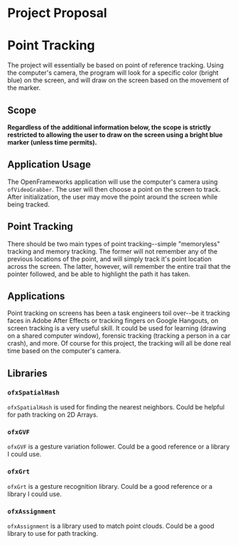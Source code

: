# Project Proposal

# Point Tracking

The project will essentially be based on point of reference tracking. Using the computer's camera, the program will look for a specific color (bright blue) on the screen, and will draw on the screen based on the movement of the marker.

## Scope
**Regardless of the additional information below, the scope is strictly restricted to allowing the user to draw on the screen using a bright blue marker (unless time permits).**

## Application Usage
The OpenFrameworks application will use the computer's camera using `ofVideoGrabber`. The user will then choose a point on the screen to track. After initialization, the user may move the point around the screen while being tracked.

## Point Tracking
There should be two main types of point tracking--simple "memoryless" tracking and memory tracking. The former will not remember any of the previous locations of the point, and will simply track it's point location across the screen. The latter, however, will remember the entire trail that the pointer followed, and be able to highlight the path it has taken.

## Applications
Point tracking on screens has been a task engineers toil over--be it tracking faces in Adobe After Effects or tracking fingers on Google Hangouts, on screen tracking is a very useful skill. It could be used for learning (drawing on a shared computer window), forensic tracking (tracking a person in a car crash), and more. Of course for this project, the tracking will all be done real time based on the computer's camera.

## Libraries
### `ofxSpatialHash`
`ofxSpatialHash` is used for finding the nearest neighbors. Could be helpful for path tracking on 2D Arrays.

### `ofxGVF`
`ofxGVF` is a gesture variation follower. Could be a good reference or a library I could use.

### `ofxGrt`
`ofxGrt` is a gesture recognition library. Could be a good reference or a library I could use.

### `ofxAssignment`
`ofxAssignment` is a library used to match point clouds. Could be a good library to use for path tracking.

